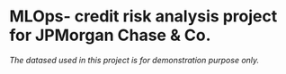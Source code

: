 # MLOps- credit risk analysis project for JPMorgan Chase & Co.
*The datased used in this project is for demonstration purpose only.*

